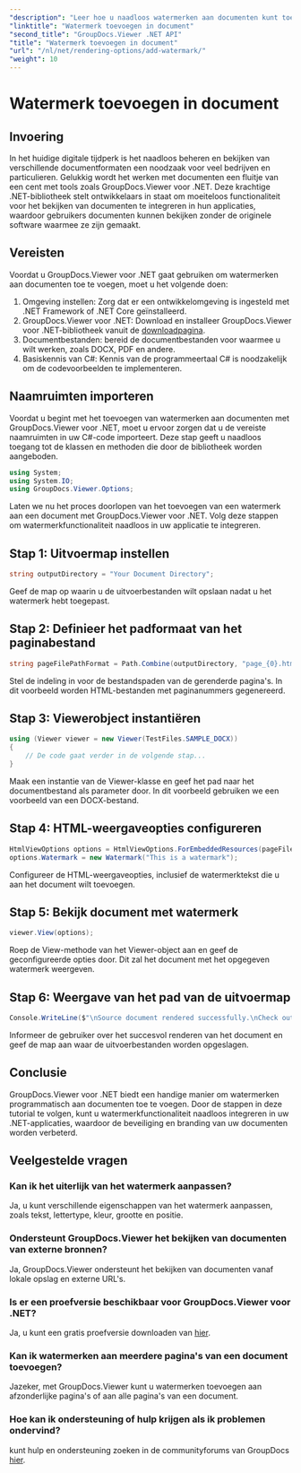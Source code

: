 ```yaml
---
"description": "Leer hoe u naadloos watermerken aan documenten kunt toevoegen met GroupDocs.Viewer voor .NET. Verbeter de beveiliging en branding van uw documenten met deze eenvoudig te volgen tutorial."
"linktitle": "Watermerk toevoegen in document"
"second_title": "GroupDocs.Viewer .NET API"
"title": "Watermerk toevoegen in document"
"url": "/nl/net/rendering-options/add-watermark/"
"weight": 10
---
```


# Watermerk toevoegen in document

## Invoering
In het huidige digitale tijdperk is het naadloos beheren en bekijken van verschillende documentformaten een noodzaak voor veel bedrijven en particulieren. Gelukkig wordt het werken met documenten een fluitje van een cent met tools zoals GroupDocs.Viewer voor .NET. Deze krachtige .NET-bibliotheek stelt ontwikkelaars in staat om moeiteloos functionaliteit voor het bekijken van documenten te integreren in hun applicaties, waardoor gebruikers documenten kunnen bekijken zonder de originele software waarmee ze zijn gemaakt.
## Vereisten
Voordat u GroupDocs.Viewer voor .NET gaat gebruiken om watermerken aan documenten toe te voegen, moet u het volgende doen:
1. Omgeving instellen: Zorg dat er een ontwikkelomgeving is ingesteld met .NET Framework of .NET Core geïnstalleerd.
2. GroupDocs.Viewer voor .NET: Download en installeer GroupDocs.Viewer voor .NET-bibliotheek vanuit de [downloadpagina](https://releases.groupdocs.com/viewer/net/).
3. Documentbestanden: bereid de documentbestanden voor waarmee u wilt werken, zoals DOCX, PDF en andere.
4. Basiskennis van C#: Kennis van de programmeertaal C# is noodzakelijk om de codevoorbeelden te implementeren.

## Naamruimten importeren
Voordat u begint met het toevoegen van watermerken aan documenten met GroupDocs.Viewer voor .NET, moet u ervoor zorgen dat u de vereiste naamruimten in uw C#-code importeert. Deze stap geeft u naadloos toegang tot de klassen en methoden die door de bibliotheek worden aangeboden.

```csharp
using System;
using System.IO;
using GroupDocs.Viewer.Options;
```

Laten we nu het proces doorlopen van het toevoegen van een watermerk aan een document met GroupDocs.Viewer voor .NET. Volg deze stappen om watermerkfunctionaliteit naadloos in uw applicatie te integreren.
## Stap 1: Uitvoermap instellen
```csharp
string outputDirectory = "Your Document Directory";
```
Geef de map op waarin u de uitvoerbestanden wilt opslaan nadat u het watermerk hebt toegepast.
## Stap 2: Definieer het padformaat van het paginabestand
```csharp
string pageFilePathFormat = Path.Combine(outputDirectory, "page_{0}.html");
```
Stel de indeling in voor de bestandspaden van de gerenderde pagina's. In dit voorbeeld worden HTML-bestanden met paginanummers gegenereerd.
## Stap 3: Viewerobject instantiëren
```csharp
using (Viewer viewer = new Viewer(TestFiles.SAMPLE_DOCX))
{
    // De code gaat verder in de volgende stap...
}
```
Maak een instantie van de Viewer-klasse en geef het pad naar het documentbestand als parameter door. In dit voorbeeld gebruiken we een voorbeeld van een DOCX-bestand.
## Stap 4: HTML-weergaveopties configureren
```csharp
HtmlViewOptions options = HtmlViewOptions.ForEmbeddedResources(pageFilePathFormat);
options.Watermark = new Watermark("This is a watermark");
```
Configureer de HTML-weergaveopties, inclusief de watermerktekst die u aan het document wilt toevoegen.
## Stap 5: Bekijk document met watermerk
```csharp
viewer.View(options);
```
Roep de View-methode van het Viewer-object aan en geef de geconfigureerde opties door. Dit zal het document met het opgegeven watermerk weergeven.
## Stap 6: Weergave van het pad van de uitvoermap
```csharp
Console.WriteLine($"\nSource document rendered successfully.\nCheck output in {outputDirectory}.");
```
Informeer de gebruiker over het succesvol renderen van het document en geef de map aan waar de uitvoerbestanden worden opgeslagen.

## Conclusie
GroupDocs.Viewer voor .NET biedt een handige manier om watermerken programmatisch aan documenten toe te voegen. Door de stappen in deze tutorial te volgen, kunt u watermerkfunctionaliteit naadloos integreren in uw .NET-applicaties, waardoor de beveiliging en branding van uw documenten worden verbeterd.
## Veelgestelde vragen
### Kan ik het uiterlijk van het watermerk aanpassen?
Ja, u kunt verschillende eigenschappen van het watermerk aanpassen, zoals tekst, lettertype, kleur, grootte en positie.
### Ondersteunt GroupDocs.Viewer het bekijken van documenten van externe bronnen?
Ja, GroupDocs.Viewer ondersteunt het bekijken van documenten vanaf lokale opslag en externe URL's.
### Is er een proefversie beschikbaar voor GroupDocs.Viewer voor .NET?
Ja, u kunt een gratis proefversie downloaden van [hier](https://releases.groupdocs.com/).
### Kan ik watermerken aan meerdere pagina's van een document toevoegen?
Jazeker, met GroupDocs.Viewer kunt u watermerken toevoegen aan afzonderlijke pagina's of aan alle pagina's van een document.
### Hoe kan ik ondersteuning of hulp krijgen als ik problemen ondervind?
kunt hulp en ondersteuning zoeken in de communityforums van GroupDocs [hier](https://forum.groupdocs.com/c/viewer/9).